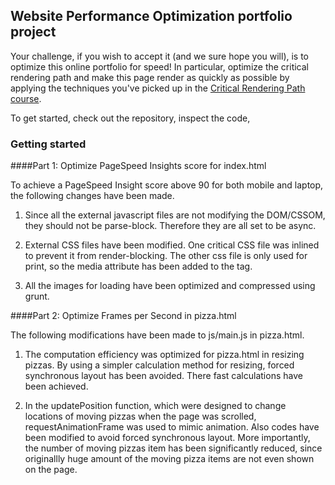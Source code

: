 ## Website Performance Optimization portfolio project

Your challenge, if you wish to accept it (and we sure hope you will), is to optimize this online portfolio for speed! In particular, optimize the critical rendering path and make this page render as quickly as possible by applying the techniques you've picked up in the [Critical Rendering Path course](https://www.udacity.com/course/ud884).

To get started, check out the repository, inspect the code,

### Getting started

####Part 1: Optimize PageSpeed Insights score for index.html

To achieve a PageSpeed Insight score above 90 for both mobile and laptop, the following changes have been made.

1. Since all the external javascript files are not modifying the DOM/CSSOM, they should not be parse-block. Therefore they are all set to be async.

2. External CSS files have been modified. One critical CSS file was inlined to prevent it from render-blocking. The other css file is only used for print, so the media attribute has been added to the tag.

3. All the images for loading have been optimized and compressed using grunt.

####Part 2: Optimize Frames per Second in pizza.html

The following modifications have been made to js/main.js in pizza.html.

1. The computation efficiency was optimized for pizza.html in resizing pizzas. By using a simpler calculation method for resizing, forced synchronous layout has been avoided. There fast calculations have been achieved.

2. In the updatePosition function, which were designed to change locations of moving pizzas when the page was scrolled, requestAnimationFrame was used to mimic animation. Also codes have been modified to avoid forced synchronous layout. More importantly, the number of moving pizzas item has been significantly reduced, since originallly huge amount of the moving pizza items are not even shown on the page.